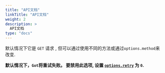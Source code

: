 ```yaml
---
title: "API文档"
linkTitle: "API文档"
weight: 2
description: >
  API文档
type: "docs"
---
```


默认情况下它是 `GET` 请求 , 但可以通过使用不同的方法或通过`options.method`来改变.

**默认情况下，`Got`将重试失败。 要禁用此选项, 设置 [`options.retry`](#retry) 为 `0`.**

